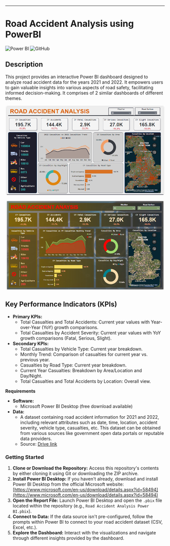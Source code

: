 
---

# Road Accident Analysis using PowerBI
![Power BI](https://img.shields.io/badge/Power%20BI-Dashboard-yellow) ![GitHub](https://img.shields.io/badge/GitHub-Project%20Repository-blue)


## **Description**

This project provides an interactive Power BI dashboard designed to analyze road accident data for the years 2021 and 2022. It empowers users to gain valuable insights into various aspects of road safety, facilitating informed decision-making.
It comprises of 2 similar dashboards of different themes.

![Light Theme](https://github.com/navp7/RoadAccident_PowerBI/blob/main/Light%20Theme.png)

![Dark Theme](https://github.com/navp7/RoadAccident_PowerBI/blob/main/Dark%20Theme.png)

## **Key Performance Indicators (KPIs)**

* **Primary KPIs:**
    * Total Casualties and Total Accidents: Current year values with Year-over-Year (YoY) growth comparisons.
    * Total Casualties by Accident Severity: Current year values with YoY growth comparisons (Fatal, Serious, Slight).
* **Secondary KPIs:**
    * Total Casualties by Vehicle Type: Current year breakdown.
    * Monthly Trend: Comparison of casualties for current year vs. previous year.
    * Casualties by Road Type: Current year breakdown.
    * Current Year Casualties: Breakdown by Area/Location and Day/Night.
    * Total Casualties and Total Accidents by Location: Overall view.

**Requirements**

* **Software:**
    * Microsoft Power BI Desktop (free download available)
* **Data:**
    * A dataset containing road accident information for 2021 and 2022, including relevant attributes such as date, time, location, accident severity, vehicle type, casualties, etc. This dataset can be obtained from various sources like government open data portals or reputable data providers.
    * Source: [Drive link](https://docs.google.com/spreadsheets/d/1eQqU2d30ck6uK7uIq0Bc4CDULmLuPTbN/edit?usp=drive_link&ouid=117515474219322505227&rtpof=true&sd=true)

### **Getting Started**

1. **Clone or Download the Repository:** Access this repository's contents by either cloning it using Git or downloading the ZIP archive.
2. **Install Power BI Desktop:** If you haven't already, download and install Power BI Desktop from the official Microsoft website: [https://www.microsoft.com/en-us/download/details.aspx?id=58494](https://www.microsoft.com/en-us/download/details.aspx?id=58494)
3. **Open the Report File:** Launch Power BI Desktop and open the `.pbix` file located within the repository (e.g., `Road Accident Analysis Power BI.pbix`).
4. **Connect to Data:** If the data source isn't pre-configured, follow the prompts within Power BI to connect to your road accident dataset (CSV, Excel, etc.).
5. **Explore the Dashboard:** Interact with the visualizations and navigate through different insights provided by the dashboard.
